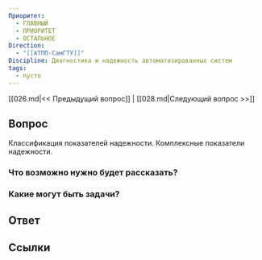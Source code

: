 ```yaml
---
Приоритет:
  - ГЛАВНЫЙ
  - ПРИОРИТЕТ
  - ОСТАЛЬНОЕ
Direction:
  - "[[АТПП-СамГТУ]]" 
Discipline: Диагностика и надежность автоматизированных систем 
tags:
  - пусто
---
```

[[026.md|<< Предыдущий вопрос]] | [[028.md|Следующий вопрос >>]]
## Вопрос

Классификация показателей надежности. Комплексные показатели надежности.

### Что возможно нужно будет рассказать?

### Какие могут быть задачи?

## Ответ

## Ссылки

